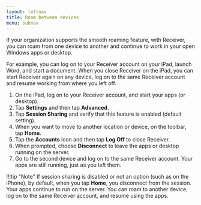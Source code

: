 ```yaml
---
layout: leftnav
title: Roam between devices
menu: subnav
---
```


If your organization supports the smooth roaming feature, with Receiver, you can roam from one device to another and continue to work in your open Windows apps or desktop.

For example, you can log on to your Receiver account on your iPad, launch Word, and start a document. When you close Receiver on the iPad, you can start Receiver again on any device, log on to the same Receiver account and resume working from where you left off.

1. On the iPad, log on to your Receiver account, and start your apps (or desktop).
2. Tap **Settings** and then tap **Advanced**.
3. Tap **Session Sharing** and verify that this feature is enabled (default setting).
4. When you want to move to another location or device, on the toolbar, tap **Home**.
5. Tap the **Accounts** icon and then tap **Log Off** to close Receiver.
6. When prompted, choose **Disconnect** to leave the apps or desktop running on the server.
7. Go to the second device and log on to the same Receiver account. Your apps are still running, just as you left them.

!!!tip "Note"
		If session sharing is disabled or not an option (such as on the iPhone), by default, when you tap **Home**, you disconnect from the session. Your apps continue to run on the server. You can roam to another device, log on to the same Receiver account, and resume using the apps.
